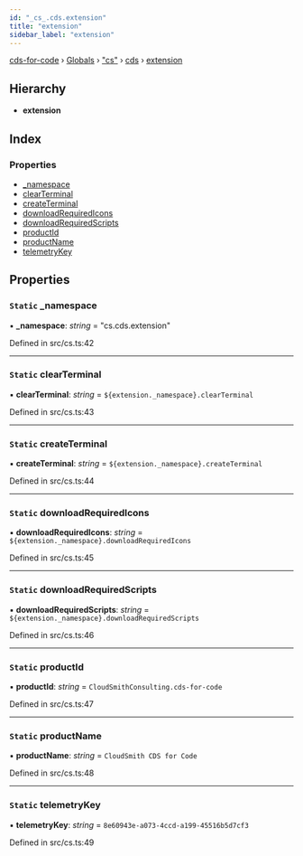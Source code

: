 ```yaml
---
id: "_cs_.cds.extension"
title: "extension"
sidebar_label: "extension"
---
```


[cds-for-code](../index.md) › [Globals](../globals.md) › ["cs"](../modules/_cs_.md) › [cds](../modules/_cs_.cds.md) › [extension](_cs_.cds.extension.md)

## Hierarchy

* **extension**

## Index

### Properties

* [_namespace](_cs_.cds.extension.md#static-_namespace)
* [clearTerminal](_cs_.cds.extension.md#static-clearterminal)
* [createTerminal](_cs_.cds.extension.md#static-createterminal)
* [downloadRequiredIcons](_cs_.cds.extension.md#static-downloadrequiredicons)
* [downloadRequiredScripts](_cs_.cds.extension.md#static-downloadrequiredscripts)
* [productId](_cs_.cds.extension.md#static-productid)
* [productName](_cs_.cds.extension.md#static-productname)
* [telemetryKey](_cs_.cds.extension.md#static-telemetrykey)

## Properties

### `Static` _namespace

▪ **_namespace**: *string* = "cs.cds.extension"

Defined in src/cs.ts:42

___

### `Static` clearTerminal

▪ **clearTerminal**: *string* = `${extension._namespace}.clearTerminal`

Defined in src/cs.ts:43

___

### `Static` createTerminal

▪ **createTerminal**: *string* = `${extension._namespace}.createTerminal`

Defined in src/cs.ts:44

___

### `Static` downloadRequiredIcons

▪ **downloadRequiredIcons**: *string* = `${extension._namespace}.downloadRequiredIcons`

Defined in src/cs.ts:45

___

### `Static` downloadRequiredScripts

▪ **downloadRequiredScripts**: *string* = `${extension._namespace}.downloadRequiredScripts`

Defined in src/cs.ts:46

___

### `Static` productId

▪ **productId**: *string* = `CloudSmithConsulting.cds-for-code`

Defined in src/cs.ts:47

___

### `Static` productName

▪ **productName**: *string* = `CloudSmith CDS for Code`

Defined in src/cs.ts:48

___

### `Static` telemetryKey

▪ **telemetryKey**: *string* = `8e60943e-a073-4ccd-a199-45516b5d7cf3`

Defined in src/cs.ts:49
